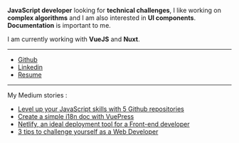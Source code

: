 __JavaScript developer__ looking for __technical challenges__, I like working on __complex algorithms__ and I am also interested in __UI components__. __Documentation__ is important to me.

I am currently working with __VueJS__ and __Nuxt__.

____

- [Github](https://github.com/Assitan)
- [Linkedin](https://www.linkedin.com/in/assitank)
- <a href="/assitan-kone-en.pdf" target="_blank">Resume</a>

____

My Medium stories :

- [Level up your JavaScript skills with 5 Github repositories](https://medium.com/@assitan/level-up-your-javascript-skills-with-5-github-repo-447ee8882a9a?source=friends_link&sk=29ae791145833738a63860d5eb8a9b63)
- [Create a simple i18n doc with VuePress](https://medium.com/@assitan/create-a-simple-i18n-doc-with-vuepress-abf55a8eecd0)
- [Netlify, an ideal deployment tool for a Front-end developer](https://medium.com/@assitan/netlify-ideal-deployment-tool-for-a-front-end-developer-46220d3bbd86)
- [3 tips to challenge yourself as a Web Developer](https://medium.com/@assitan/3-tips-to-challenge-yourself-as-a-web-developer-bebef98e9154)
